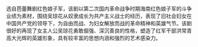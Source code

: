 

选自芭蕾舞剧红色娘子军，该剧以第二次国内革命战争时期海南红色娘子军的斗争业绩为素材，围绕吴琼花从奴隶成长为共产主义战士的经历，表现了旧社会妇女在中国共产党的领导下，为自由而战、为妇女解放而战的革命精神和英雄气节。该剧很好的再现了女主人公吴琼花勇敢倔强、深沉善良的性格，塑造了红军干部洪常青高大光辉的英雄形象，具有较丰富的思想内涵和强烈的艺术感染力。

